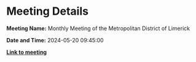 # Meeting Details

**Meeting Name:** Monthly Meeting of the Metropolitan District of Limerick

**Date and Time:** 2024-05-20 09:45:00

**<a href="https://www.limerick.ie/council/whats-on/monthly-meeting-of-the-metropolitan-district-of-limerick-12" target="_blank">Link to meeting</a>**
